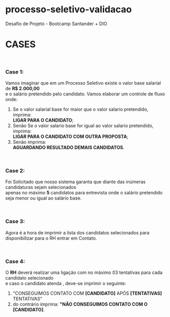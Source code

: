 # processo-seletivo-validacao
Desafio de Projeto - Bootcamp Santander + DIO

<h1>CASES</h1> <br>
<h3><b>Case</b> 1:</h3>

<p>
  Vamos imaginar que em um Processo Seletivo existe o valor base salarial de <b>R$ 2.000,00</b> <br>
  e o salário pretendido pelo candidato. Vamos elaborar um controle de fluxo onde:
</p>

<ol>
  <li>
    Se o valor salarial base for maior que o valor salario pretendido, imprima: <br>
    <b>LIGAR PARA O CANDIDATO</b>;
  </li>

  <li>
    Senão Se o valor salario base for igual ao valor salario pretendido, imprima: <br>
    <b>LIGAR PARA O CANDIDATO COM OUTRA PROPOSTA</b>;
  </li>
  <li>
    Senão imprima: <br>
    <b>AGUARDANDO RESULTADO DEMAIS CANDIDATOS</b>.
  </li>
</ol> <br>

<h3><b>Case</b> 2:</h3>

<p>
  Foi Solicitado que nosso sistema garanta que diante das inúmeras candidaturas sejam selecionados <br> 
  apenas no máximo <b>5</b> candidatos para entrevista onde o salário pretendido seja menor ou igual ao salário base.
</p>
<br>

<h3><b>Case</b> 3:</h3>

<p>
 Agora é a hora de imprimir a lista dos candidatos selecionados para disponibilizar para o RH entrar em Contato.
</p> <br>

<h3><b>Case</b> 4:</h3>
 <p>
 O <b>RH</b> deverá realizar uma ligação com no máximo 03 tentativas para cada candidato selecionado <br> e caso o candidato atenda , deve-se imprimir o seguinte: <br>
 </p>
 <ol>
   <li>
   "CONSEGUIMOS CONTATO COM <b>[CANDIDATO]</b> APÓS <b>[TENTATIVAS]</b> TENTATIVAS"
   </li>
   <li>
   do contrário imprima: <b>"NÃO CONSEGUIMOS CONTATO COM O [CANDIDATO]</b>.
   </li>
 </ol>
